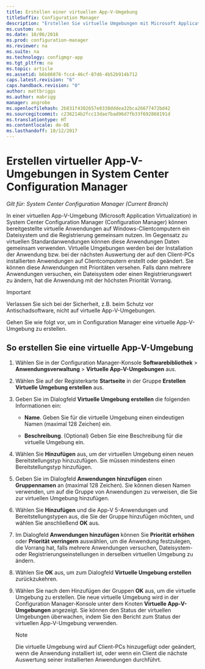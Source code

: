 ```yaml
---
title: Erstellen einer virtuellen App-V-Umgebung
titleSuffix: Configuration Manager
description: "Erstellen Sie virtuelle Umgebungen mit Microsoft Application Virtualization, damit Apps Daten untereinander austauschen können."
ms.custom: na
ms.date: 10/06/2016
ms.prod: configuration-manager
ms.reviewer: na
ms.suite: na
ms.technology: configmgr-app
ms.tgt_pltfrm: na
ms.topic: article
ms.assetid: b6b86078-fcc4-46cf-87d6-4b52b914b712
caps.latest.revision: "6"
caps.handback.revision: "0"
author: mattbriggs
ms.author: mabrigg
manager: angrobe
ms.openlocfilehash: 2b831f4302657e8338dddea32bca26677472bd42
ms.sourcegitcommit: c236214b2fcc13dae7bad96d7fb33f692868191d
ms.translationtype: HT
ms.contentlocale: de-DE
ms.lasthandoff: 10/12/2017
---
```

# <a name="create-app-v-virtual-environments-in-system-center-configuration-manager"></a>Erstellen virtueller App-V-Umgebungen in System Center Configuration Manager

*Gilt für: System Center Configuration Manager (Current Branch)*

In einer virtuellen App-V-Umgebung (Microsoft Application Virtualization) in System Center Configuration Manager (Configuration Manager) können bereitgestellte virtuelle Anwendungen auf Windows-Clientcomputern ein Dateisystem und die Registrierung gemeinsam nutzen. Im Gegensatz zu virtuellen Standardanwendungen können diese Anwendungen Daten gemeinsam verwenden. Virtuelle Umgebungen werden bei der Installation der Anwendung bzw. bei der nächsten Auswertung der auf den Client-PCs installierten Anwendungen auf Clientcomputern erstellt oder geändert. Sie können diese Anwendungen mit Prioritäten versehen. Falls dann mehrere Anwendungen versuchen, ein Dateisystem oder einen Registrierungswert zu ändern, hat die Anwendung mit der höchsten Priorität Vorrang.  

> [!IMPORTANT]  
>  Verlassen Sie sich bei der Sicherheit, z.B. beim Schutz vor Antischadsoftware, nicht auf virtuelle App-V-Umgebungen.  

 Gehen Sie wie folgt vor, um in Configuration Manager eine virtuelle App-V-Umgebung zu erstellen.  

## <a name="create-an-app-v-virtual-environment"></a>So erstellen Sie eine virtuelle App-V-Umgebung  

1.  Wählen Sie in der Configuration Manager-Konsole **Softwarebibliothek** > **Anwendungsverwaltung** > **Virtuelle App-V-Umgebungen** aus.  

3.  Wählen Sie auf der Registerkarte **Startseite** in der Gruppe **Erstellen** **Virtuelle Umgebung erstellen** aus.  

4.  Geben Sie im Dialogfeld **Virtuelle Umgebung erstellen** die folgenden Informationen ein:  

    -   **Name**.  Geben Sie für die virtuelle Umgebung einen eindeutigen Namen (maximal 128 Zeichen) ein.  

    -   **Beschreibung**. (Optional) Geben Sie eine Beschreibung für die virtuelle Umgebung ein.  

5.  Wählen Sie **Hinzufügen** aus, um der virtuellen Umgebung einen neuen Bereitstellungstyp hinzuzufügen. Sie müssen mindestens einen Bereitstellungstyp hinzufügen.  

6.  Geben Sie im Dialogfeld **Anwendungen hinzufügen** einen **Gruppennamen** an (maximal 128 Zeichen). Sie können diesen Namen verwenden, um auf die Gruppe von Anwendungen zu verweisen, die Sie zur virtuellen Umgebung hinzufügen.  

7.  Wählen Sie **Hinzufügen** und die App-V 5-Anwendungen und Bereitstellungstypen aus, die Sie der Gruppe hinzufügen möchten, und wählen Sie anschließend **OK** aus.  

8.  Im Dialogfeld **Anwendungen hinzufügen** können Sie **Priorität erhöhen** oder **Priorität verringern** auswählen, um die Anwendung festzulegen, die Vorrang hat, falls mehrere Anwendungen versuchen, Dateisystem- oder Registrierungseinstellungen in derselben virtuellen Umgebung zu ändern.  

9. Wählen Sie **OK** aus, um zum Dialogfeld **Virtuelle Umgebung erstellen** zurückzukehren.  

10. Wählen Sie nach dem Hinzufügen der Gruppen **OK** aus, um die virtuelle Umgebung zu erstellen. Die neue virtuelle Umgebung wird in der Configuration Manager-Konsole unter dem Knoten **Virtuelle App-V-Umgebungen** angezeigt. Sie können den Status der virtuellen Umgebungen überwachen, indem Sie den Bericht zum Status der virtuellen App-V-Umgebung verwenden.  

    > [!NOTE]  
    >  Die virtuelle Umgebung wird auf Client-PCs hinzugefügt oder geändert, wenn die Anwendung installiert ist, oder wenn ein Client die nächste Auswertung seiner installierten Anwendungen durchführt.  
